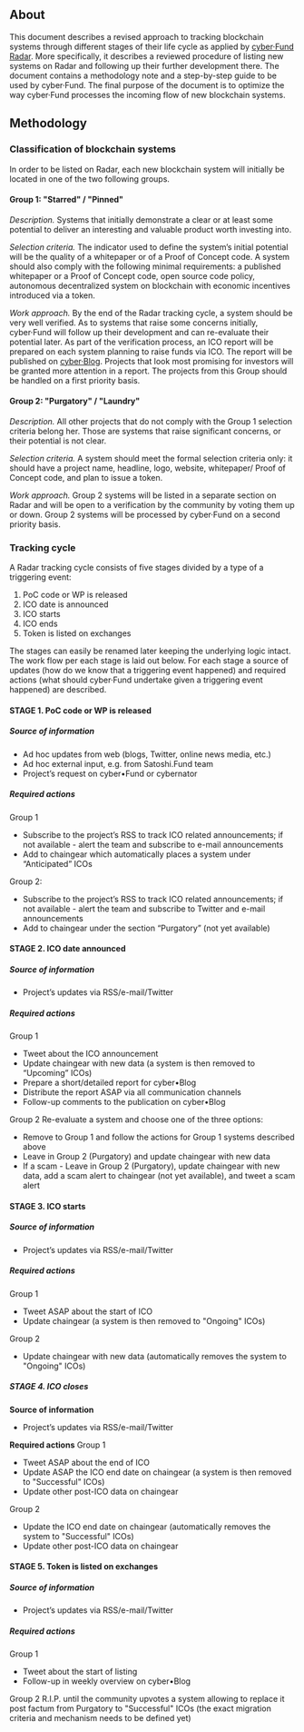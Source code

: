 ## About

This document describes a revised approach to tracking blockchain systems through different stages of their life cycle as applied by [cyber·Fund Radar](https://cyber.fund/radar). More specifically, it describes a reviewed procedure of listing new systems on Radar and following up their further development there. The document contains a methodology note and a step-by-step guide to be used by cyber·Fund. The final purpose of the document is to optimize the way cyber·Fund processes the incoming flow of new blockchain systems.

## Methodology
### Classification of blockchain systems 
In order to be listed on Radar, each new blockchain system will initially be located in one of the two following groups.

#### Group 1: "Starred" / "Pinned"

_Description._ Systems that initially demonstrate a clear or at least some potential to deliver an interesting and valuable product worth investing into.

_Selection criteria._ The indicator used to define the system’s initial potential will be the quality of a whitepaper or of a Proof of Concept code. A system should also comply with the following minimal requirements: a published whitepaper or a Proof of Concept code, open source code policy, autonomous decentralized system on blockchain with economic incentives introduced via a token.

_Work approach._ By the end of the Radar tracking cycle, a system should be very well verified. As to systems that raise some concerns initially, cyber·Fund will follow up their development and can re-evaluate their potential later. As part of the verification process, an ICO report will be prepared on each system planning to raise funds via ICO. The report will be published on [cyber·Blog](https://blog.cyber.fund/Cyber.Blog). Projects that look most promising for investors will be granted more attention in a report. The projects from this Group should be handled on a first priority basis.

#### Group 2: "Purgatory" / "Laundry" 

_Description._ All other projects that do not comply with the Group 1 selection criteria belong her. Those are systems that raise significant concerns, or their potential is not clear. 

_Selection criteria._ A system should meet the formal selection criteria only: it should have a project name, headline, logo, website, whitepaper/ Proof of Concept code, and plan to issue a token.

_Work approach._ Group 2 systems will be listed in a separate section on Radar and will be open to a verification by the community by voting them up or down. Group 2 systems will be processed by cyber·Fund on a second priority basis.

### Tracking cycle
A Radar tracking cycle consists of five stages divided by a type of a triggering event:

1. PoC code or WP is released
2. ICO date is announced 
3. ICO starts
4. ICO ends
5. Token is listed on exchanges

The stages can easily be renamed later keeping the underlying logic intact.  
The work flow per each stage is laid out below. For each stage a source of updates (how do we know that a triggering event happened) and required actions (what should cyber·Fund undertake given a triggering event happened) are described. 

#### STAGE 1. PoC code or WP is released

##### Source of information
* Ad hoc updates from web (blogs, Twitter, online news media, etc.)
* Ad hoc external input, e.g. from Satoshi.Fund team
* Project’s request on cyber•Fund or cybernator

##### Required actions

Group 1
* Subscribe to the project’s RSS to track ICO related announcements; if not available - alert the team and subscribe to e-mail announcements
* Add to chaingear which automatically places a system under “Anticipated” ICOs

Group 2:
* Subscribe to the project’s RSS to track ICO related announcements; if not available - alert the team and subscribe to Twitter and e-mail announcements
* Add to chaingear under the section “Purgatory” (not yet available)

#### STAGE 2. ICO date announced

##### Source of information
* Project’s updates via RSS/e-mail/Twitter

##### Required actions

Group 1
* Tweet about the ICO announcement 
* Update chaingear with new data (a system is then removed to “Upcoming” ICOs)
* Prepare a short/detailed report for cyber•Blog
* Distribute the report ASAP via all communication channels
* Follow-up comments to the publication on cyber•Blog

Group 2
Re-evaluate a system and choose one of the three options:
 * Remove to Group 1 and follow the actions for Group 1 systems described above
 * Leave in Group 2 (Purgatory) and update chaingear with new data
 * If a scam - Leave in Group 2 (Purgatory), update chaingear with new data, add a scam alert to chaingear (not yet available), and tweet a scam alert

#### STAGE 3. ICO starts

##### Source of information
* Project’s updates via RSS/e-mail/Twitter

##### Required actions
Group 1
* Tweet ASAP about the start of ICO
* Update chaingear (a system is then removed to "Ongoing" ICOs) 

Group 2
* Update chaingear with new data (automatically removes the system to "Ongoing" ICOs) 

##### STAGE 4. ICO closes

**Source of information**
* Project’s updates via RSS/e-mail/Twitter

**Required actions**
Group 1
* Tweet ASAP about the end of ICO
* Update ASAP the ICO end date on chaingear (a system is then removed to "Successful" ICOs) 
* Update other post-ICO data on chaingear

Group 2
* Update the ICO end date on chaingear (automatically removes the system to "Successful" ICOs) 
* Update other post-ICO data on chaingear

#### STAGE 5. Token is listed on exchanges

##### Source of information
* Project’s updates via RSS/e-mail/Twitter

##### Required actions
Group 1
* Tweet about the start of listing
* Follow-up in weekly overview on cyber•Blog

Group 2
R.I.P. until the community upvotes a system allowing to replace it post factum from Purgatory to "Successful" ICOs (the exact migration criteria and mechanism needs to be defined yet) 
